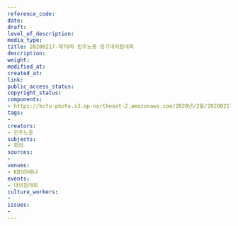 ```yaml
---
reference_code: 
date: 
draft: 
level_of_description: 
media_type: 
title: 20200217-제70차 민주노총 정기대의원대회
description: 
weight: 
modified_at: 
created_at: 
link: 
public_access_status: 
copyright_status: 
components:
- https://kctu-photo.s3.ap-northeast-2.amazonaws.com/2020년/2월/20200217-제70차+민주노총+정기대의원대회/2_CTU9908.jpg
tags:
- 
creators:
- 민주노총
subjects:
- 회의
sources:
- 
venues:
- KBS아레나
events:
- 대의원대회
culture_workers:
- 
issues:
- 
---
```

